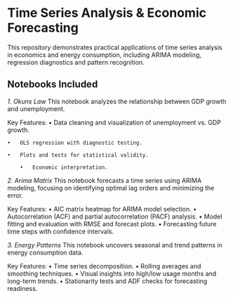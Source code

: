 # Time Series Analysis & Economic Forecasting

This repository demonstrates practical applications of time series analysis in economics and energy consumption, including ARIMA modeling, regression diagnostics and pattern recognition.

## Notebooks Included

*1. Okuns Law*
This notebook analyzes the relationship between GDP growth and unemployment.

Key Features:
	•	Data cleaning and visualization of unemployment vs. GDP growth.
 
	•	OLS regression with diagnostic testing.
 
	•	Plots and tests for statistical validity.
 
        •	Economic interpretation.

*2. Arima Matrix*
This notebook forecasts a time series using ARIMA modeling, focusing on identifying optimal lag orders and minimizing the error.

Key Features:
	•	AIC matrix heatmap for ARIMA model selection.
	•	Autocorrelation (ACF) and partial autocorrelation (PACF) analysis.
	•	Model fitting and evaluation with RMSE and forecast plots.
	•	Forecasting future time steps with confidence intervals.


*3. Energy Patterns*
This notebook uncovers seasonal and trend patterns in energy consumption data.

Key Features:
	•	Time series decomposition.
	•	Rolling averages and smoothing techniques.
	•	Visual insights into high/low usage months and long-term trends.
	•	Stationarity tests and ADF checks for forecasting readiness.

